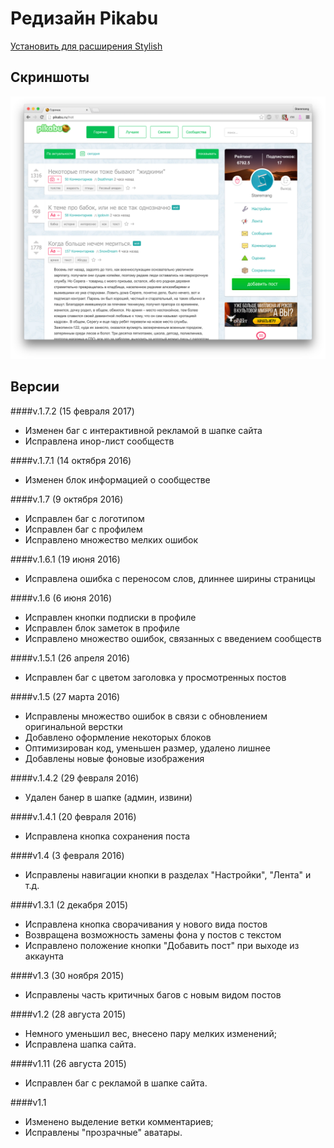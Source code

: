# Редизайн Pikabu
[Установить для расширения Stylish](https://userstyles.org/styles/117438)
## Скриншоты
![alt tag](https://github.com/Staremang/New-Pikabu-Design/blob/master/Screenshots/Screenshot-1.png?raw=true)

## Версии

####v.1.7.2 (15 февраля 2017)
- Изменен баг с интерактивной рекламой в шапке сайта
- Исправлена инор-лист сообществ

####v.1.7.1 (14 октября 2016)
 - Изменен блок информацией о сообществе

####v.1.7 (9 октября 2016)
 - Исправлен баг с логотипом
 - Исправлен баг с профилем
 - Исправлено множество мелких ошибок

####v.1.6.1 (19 июня 2016)
 - Исправлена ошибка с переносом слов, длиннее ширины страницы

####v.1.6 (6 июня 2016)
 - Исправлен кнопки подписки в профиле
 - Исправлен блок заметок в профиле
 - Исправлено множество ошибок, связанных с введением сообществ

####v.1.5.1 (26 апреля 2016)
 - Исправлен баг с цветом заголовка у просмотренных постов

####v.1.5 (27 марта 2016)
 - Исправлены множество ошибок в связи с обновлением оригинальной верстки
 - Добавлено оформление некоторых блоков
 - Оптимизирован код, уменьшен размер, удалено лишнее
 - Добавлены новые фоновые изображения

####v.1.4.2 (29 февраля 2016)
 - Удален банер в шапке (админ, извини)

####v.1.4.1 (20 февраля 2016)
 - Исправлена кнопка сохранения поста

####v1.4 (3 февраля 2016)
 - Исправлены навигации кнопки в разделах "Настройки", "Лента" и т.д.

####v1.3.1 (2 декабря 2015)
 - Исправлена кнопка сворачивания у нового вида постов
 - Возвращена возможность замены фона у постов с текстом
 - Исправлено положение кнопки "Добавить пост" при выходе из аккаунта

####v1.3 (30 ноября 2015)
 - Исправлены часть критичных багов с новым видом постов

####v1.2 (28 августа 2015)
 - Немного уменьшил вес, внесено пару мелких изменений;
 - Исправлена шапка сайта.

####v1.11 (26 августа 2015)
 - Исправлен баг с рекламой в шапке сайта.

####v1.1
 - Изменено выделение ветки комментариев;
 - Исправлены "прозрачные" аватары.